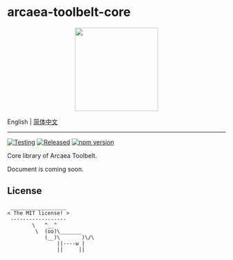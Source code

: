 # arcaea-toolbelt-core

<div align="center">
  <img src="./favicon.ico" width="192" height="192" />
</div>

English | [简体中文](./README.zh-CN.md)

---

[![Testing](https://github.com/DarrenDanielDay/arcaea-toolbelt-core/actions/workflows/test.yml/badge.svg)](https://github.com/DarrenDanielDay/arcaea-toolbelt-core/actions/) [![Released](https://github.com/DarrenDanielDay/arcaea-toolbelt-core/actions/workflows/publish.yml/badge.svg)](https://github.com/DarrenDanielDay/arcaea-toolbelt-core/actions/) [![npm version](https://badge.fury.io/js/arcaea-toolbelt-core.svg)](https://badge.fury.io/js/arcaea-toolbelt-core)

Core library of Arcaea Toolbelt.

Document is coming soon.

## License

```text
 __________________
< The MIT license! >
 ------------------
        \   ^__^
         \  (oo)\_______
            (__)\       )\/\
                ||----w |
                ||     ||
```
